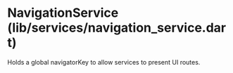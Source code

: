 # NavigationService (lib/services/navigation_service.dart)
Holds a global navigatorKey to allow services to present UI routes.
